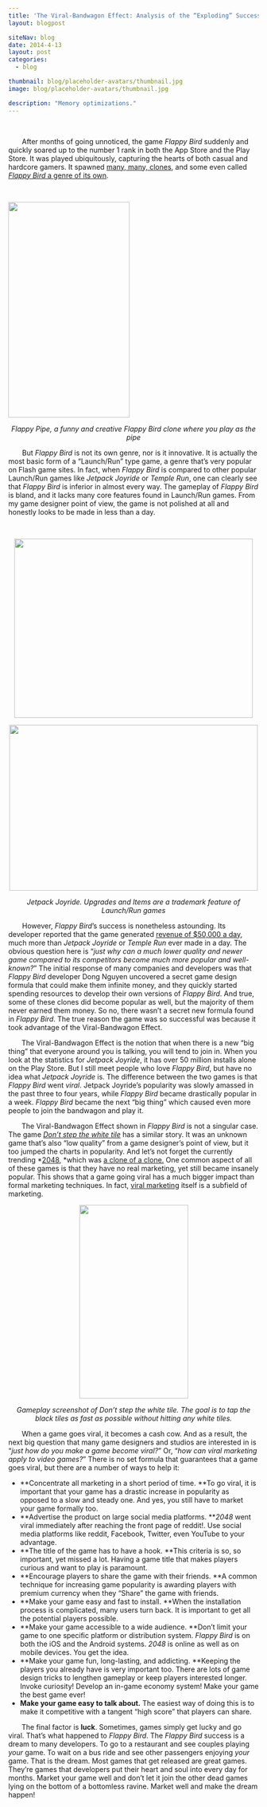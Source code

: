 ```yaml
---
title: 'The Viral-Bandwagon Effect: Analysis of the “Exploding” Success of Video Game Titles'
layout: blogpost

siteNav: blog
date: 2014-4-13
layout: post
categories:
  - blog

thumbnail: blog/placeholder-avatars/thumbnail.jpg
image: blog/placeholder-avatars/thumbnail.jpg

description: "Memory optimizations."
---
```


&nbsp;

<span style="visibility: hidden;">+++</span>After months of going unnoticed, the game *Flappy Bird* suddenly and quickly soared up to the number 1 rank in both the App Store and the Play Store. It was played ubiquitously, capturing the hearts of both casual and hardcore gamers. It spawned [many, many, clones][1], and some even called [*Flappy Bird* a genre of its own][2].

&nbsp;

<img class="aligncenter" src="http://a3.mzstatic.com/us/r30/Purple/v4/d2/60/e7/d260e7c3-3ac6-36c3-83f9-b9f57f30f584/screen568x568.jpeg" alt="" width="244" height="433" />

<p style="text-align: center;">
  <em>Flappy Pipe, a funny and creative Flappy Bird clone where you play as the pipe</em>
</p>

<span style="visibility: hidden;">+++</span>But *Flappy Bird* is not its own genre, nor is it innovative. It is actually the most basic form of a “Launch/Run” type game, a genre that’s very popular on Flash game sites. In fact, when *Flappy Bird* is compared to other popular Launch/Run games like *Jetpack Joyride* or *Temple Run*, one can clearly see that *Flappy Bird* is inferior in almost every way. The gameplay of *Flappy Bird* is bland, and it lacks many core features found in Launch/Run games. From my game designer point of view, the game is not polished at all and honestly looks to be made in less than a day.

&nbsp;

<p style="text-align: center;">
  <img class="alignnone" src="http://wpuploads.appadvice.com/wp-content/uploads/2012/11/Jetpack-Joyride-for-iPad-3.jpg" alt="" width="480" height="360" />
</p>

<p style="text-align: center;">
  <img class="alignnone" src="http://img.stpcdn.net/screenshots/jetpack-joyride-4abc.jpg" alt="" width="500" height="333" />
</p>

<p style="text-align: center;">
  <em>Jetpack Joyride. Upgrades and Items are a trademark feature of Launch/Run games</em>
</p>

<span style="visibility: hidden;">+++</span>However, *Flappy Bird*’s success is nonetheless astounding. Its developer reported that the game generated [revenue of $50,000 a day][3], much more than *Jetpack Joyride* or *Temple Run* ever made in a day. The obvious question here is “*just why can a much lower quality and newer game compared to its competitors become much more popular and well-known?*” The initial response of many companies and developers was that *Flappy Bird* developer Dong Nguyen uncovered a secret game design formula that could make them infinite money, and they quickly started spending resources to develop their own versions of *Flappy Bird*. And true, some of these clones did become popular as well, but the majority of them never earned them money. So no, there wasn’t a secret new formula found in *Flappy Bird*. The true reason the game was so successful was because it took advantage of the Viral-Bandwagon Effect.

<span style="visibility: hidden;">+++</span>The Viral-Bandwagon Effect is the notion that when there is a new “big thing” that everyone around you is talking, you will tend to join in. When you look at the statistics for *Jetpack Joyride*, it has over 50 million installs alone on the Play Store. But I still meet people who love *Flappy Bird*, but have no idea what *Jetpack Joyride* is. The difference between the two games is that *Flappy Bird* went *viral*. Jetpack Joyride’s popularity was slowly amassed in the past three to four years, while *Flappy Bird* became drastically popular in a week. *Flappy Bird* became the next “big thing” which caused even more people to join the bandwagon and play it.

<span style="visibility: hidden;">+++</span>The Viral-Bandwagon Effect shown in *Flappy Bird* is not a singular case. The game *[Don’t step the white tile][4]* has a similar story. It was an unknown game that’s also “low quality” from a game designer’s point of view, but it too jumped the charts in popularity. And let’s not forget the currently trending *[2048][5], *which was [a clone of a clone.][6] One common aspect of all of these games is that they have no real marketing, yet still became insanely popular. This shows that a game going viral has a much bigger impact than formal marketing techniques. In fact, [viral marketing][7] itself is a subfield of marketing.

<p style="text-align: center;">
  <img class="alignnone" src="http://images.gameskinny.com/gameskinny/198353565fe2267f6791f3710cc02e98.jpeg" alt="" width="219" height="389" />
</p>

<p style="text-align: center;">
  <em>Gameplay screenshot of Don&#8217;t step the white tile. The goal is to tap the black tiles as fast as possible without hitting any white tiles.</em>
</p>

<span style="visibility: hidden;">+++</span>When a game goes viral, it becomes a cash cow. And as a result, the next big question that many game designers and studios are interested in is “*just how do you make a game become viral?*” Or, “*how can viral marketing apply to video games?*” There is no set formula that guarantees that a game goes viral, but there are a number of ways to help it:

  * **Concentrate all marketing in a short period of time. **To go viral, it is important that your game has a drastic increase in popularity as opposed to a slow and steady one. And yes, you still have to market your game formally too.
  * **Advertise the product on large social media platforms. ***2048* went viral immediately after reaching the front page of reddit!. Use social media platforms like reddit, Facebook, Twitter, even YouTube to your advantage.
  * **The title of the game has to have a hook. **This criteria is so, so important, yet missed a lot. Having a game title that makes players curious and want to play is paramount.
  * **Encourage players to share the game with their friends. **A common technique for increasing game popularity is awarding players with premium currency when they “Share” the game with friends.
  * **Make your game easy and fast to install. **When the installation process is complicated, many users turn back. It is important to get all the potential players possible.
  * **Make your game accessible to a wide audience. **Don’t limit your game to one specific platform or distribution system. *Flappy Bird* is on both the iOS and the Android systems. *2048* is online as well as on mobile devices. You get the idea.
  * **Make your game fun, long-lasting, and addicting. **Keeping the players you already have is very important too. There are lots of game design tricks to lengthen gameplay or keep players interested longer. Invoke curiosity! Develop an in-game economy system! Make your game the best game ever!
  * **Make your game easy to talk about.** The easiest way of doing this is to make it competitive with a tangent “high score” that players can share.

<span style="visibility: hidden;">+++</span>The final factor is **luck**. Sometimes, games simply get lucky and go viral. That’s what happened to *Flappy Bird*. The *Flappy Bird* success is a dream to many developers. To go to a restaurant and see couples playing *your* game. To wait on a bus ride and see other passengers enjoying *your* game. That is the dream. Most games that get released are great games. They’re games that developers put their heart and soul into every day for months. Market your game well and don’t let it join the other dead games lying on the bottom of a bottomless ravine. Market well and make the dream happen!

 [1]: http://www.forbes.com/sites/insertcoin/2014/03/06/over-sixty-flappy-bird-clones-hit-apples-app-store-every-single-day/
 [2]: http://toucharcade.com/2014/01/28/is-flappy-bird-a-genre-now/
 [3]: http://www.theverge.com/2014/2/5/5383708/flappy-bird-revenue-50-k-per-day-dong-nguyen-interview
 [4]: https://play.google.com/store/apps/details?id=jp.kino.whiteLine&hl=en
 [5]: http://gabrielecirulli.github.io/2048/
 [6]: http://techcrunch.com/2014/03/24/clones-clones-everywhere-1024-2048-and-other-copies-of-popular-paid-game-threes-fill-the-app-stores/
 [7]: http://en.wikipedia.org/wiki/Viral_marketing